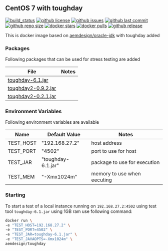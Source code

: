 ## CentOS 7 with toughday

[![build_status](https://travis-ci.org/aem-design/docker-toughday.svg?branch=master)](https://travis-ci.org/aem-design/docker-toughday) 
[![github license](https://img.shields.io/github/license/aem-design/docker-toughday)](https://github.com/aem-design/docker-toughday) 
[![github issues](https://img.shields.io/github/issues/aem-design/docker-toughday)](https://github.com/aem-design/docker-toughday) 
[![github last commit](https://img.shields.io/github/last-commit/aem-design/docker-toughday)](https://github.com/aem-design/docker-toughday) 
[![github repo size](https://img.shields.io/github/repo-size/aem-design/docker-toughday)](https://github.com/aem-design/docker-toughday) 
[![docker stars](https://img.shields.io/docker/stars/aemdesign/toughday)](https://hub.docker.com/r/aemdesign/toughday) 
[![docker pulls](https://img.shields.io/docker/pulls/aemdesign/toughday)](https://hub.docker.com/r/aemdesign/toughday) 
[![github release](https://img.shields.io/github/release/aem-design/docker-toughday)](https://github.com/aem-design/docker-toughday)

This is docker image based on [aemdesign/oracle-jdk](https://hub.docker.com/r/aemdesign/oracle-jdk/) with toughday added

### Packages

Following packages that can be used for stress testing are added 

| File | Notes  |
| ---  | ---    |
| [toughday-6.1.jar](https://helpx.adobe.com/experience-manager/6-2/sites/developing/using/tough-day/_jcr_content/main-pars/download-section/download-1/file.res/toughday-6.1.jar) |  |
| [toughday2-0.9.2.jar](https://repo.adobe.com/nexus/content/repositories/releases/com/adobe/qe/toughday2/0.9.2/toughday2-0.9.2.jar) |  |
| [toughday2-0.2.1.jar](https://repo.adobe.com/nexus/content/repositories/releases/com/adobe/qe/toughday2/0.2.1/toughday2-0.2.1.jar) |  |

### Environment Variables

Following environment variables are available

| Name              | Default Value                 | Notes |
| ---               | ---                           | ---   |
| TEST_HOST         | "192.168.27.2"                | host address |
| TEST_PORT         | "4502"                        | port to use for host |
| TEST_JAR          | "toughday-6.1.jar"            | package to use for execution |
| TEST_MEM          | "-Xmx1024m"                   | memory to use when eecuting |

### Starting

To start a test of a local instance running on `192.168.27.2:4502` using test tool `toughday-6.1.jar` using 1GB ram use following command:

```bash
docker run \
-e "TEST_HOST=192.168.27.2" \
-e "TEST_PORT=4502" \
-e "TEST_JAR=toughday-6.1.jar" \
-e "TEST_JAVAOPTS=-Xmx1024m" \
aemdesign/toughday
``` 